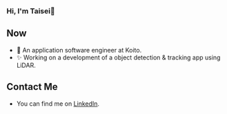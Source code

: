 ### Hi, I'm Taisei👋

<!--
**taisei-sae/taisei-sae** is a ✨ _special_ ✨ repository because its `README.md` (this file) appears on your GitHub profile.

Here are some ideas to get you started:

- 🔭 I’m currently working on ...
- 🌱 I’m currently learning ...
- 👯 I’m looking to collaborate on ...
- 🤔 I’m looking for help with ...
- 💬 Ask me about ...
- 📫 How to reach me: ...
- 😄 Pronouns: ...
- ⚡ Fun fact: ...
-->
## Now
- 🚗 An application software engineer at Koito.
- ✨ Working on a development of a object detection & tracking app using LiDAR.

## Contact Me
- You can find me on [LinkedIn](https://www.linkedin.com/in/taisei-saegusa-451693249/).
